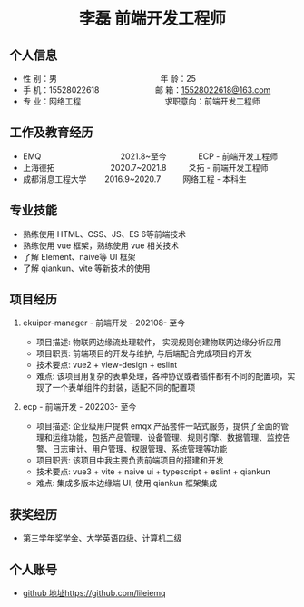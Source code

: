  <center>
     <h1>李磊 前端开发工程师</h1>
 </center>

## 个人信息 

* 性 别：男&emsp;&emsp;&emsp;&emsp;&emsp;&emsp;&emsp;&emsp;&emsp;&emsp;&emsp;&emsp;&ensp;&ensp;年 龄：25  
* 手 机：15528022618 &emsp;&emsp;&emsp;&emsp;&emsp;&ensp;&ensp;&ensp; 邮 箱：15528022618@163.com    
* 专 业：网络工程 &emsp;&emsp;&emsp;&emsp;&emsp;&ensp;&ensp;&ensp;&ensp;&ensp;&ensp;&ensp;&ensp;&ensp;&ensp; 求职意向：前端开发工程师

## 工作及教育经历

* EMQ&emsp;&emsp;&emsp;&emsp;&emsp;&emsp;&ensp;&ensp;&ensp;&ensp;&ensp;&ensp;&ensp;&ensp;2021.8~至今&emsp;&emsp;&emsp;&emsp;ECP - 前端开发工程师
* 上海德拓&emsp;&emsp;&emsp;&emsp;&emsp;&emsp;&ensp;&ensp;2020.7~2021.8&emsp;&emsp;&ensp; 爻拓 - 前端开发工程师
* 成都消息工程大学&emsp;&ensp;&ensp; 2016.9~2020.7&emsp;&emsp;&ensp; 网络工程 - 本科生

## 专业技能

* 熟练使用 HTML、CSS、JS、ES 6等前端技术
* 熟练使用 vue 框架，熟练使用 vue 相关技术
* 了解 Element、naive等 UI 框架
* 了解 qiankun、vite 等新技术的使用

## 项目经历

1. ekuiper-manager - 前端开发 - 202108- 至今
    * 项目描述: 物联网边缘流处理软件，  实现规则创建物联网边缘分析应用
    * 项目职责: 前端项目的开发与维护, 与后端配合完成项目的开发
    * 技术要点: vue2 + view-design + eslint
    * 难点: 该项目用复杂的表单处理，各种协议或者插件都有不同的配置项，实现了一个表单组件的封装，适配不同的配置项

2. ecp - 前端开发 - 202203- 至今
    * 项目描述: 企业级用户提供 emqx 产品套件一站式服务，提供了全面的管理和运维功能，包括产品管理、设备管理、规则引擎、数据管理、监控告警、日志审计、用户管理、权限管理、系统管理等功能
    * 项目职责: 该项目中我主要负责前端项目的搭建和开发
    * 技术要点: vue3 + vite + naive ui + typescript + eslint + qiankun
    * 难点: 集成多版本边缘端 UI, 使用 qiankun 框架集成

## 获奖经历
* 第三学年奖学金、大学英语四级、计算机二级

## 个人账号 
* [github 地址](https://github.com/lileiemq)https://github.com/lileiemq
